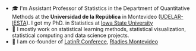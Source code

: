 -   🎓 I'm Assistant Professor of Statistics in the Department of Quantitative Methods at the **Universidad de la República** in Montevideo ([UDELAR-IESTA](http://www.iesta.edu.uy)). I got my PhD. in Statistics at [Iowa State University](https://www.stat.iastate.edu)
-   🔭 I mostly work on statistical learning methods, statistical visualization, statistical computing and data science projects.
-   🧑 I am co-founder of [LatinR Conferece](https://latin-r.com), [Rladies Montevideo](https://www.meetup.com/rladies-montevideo/)
